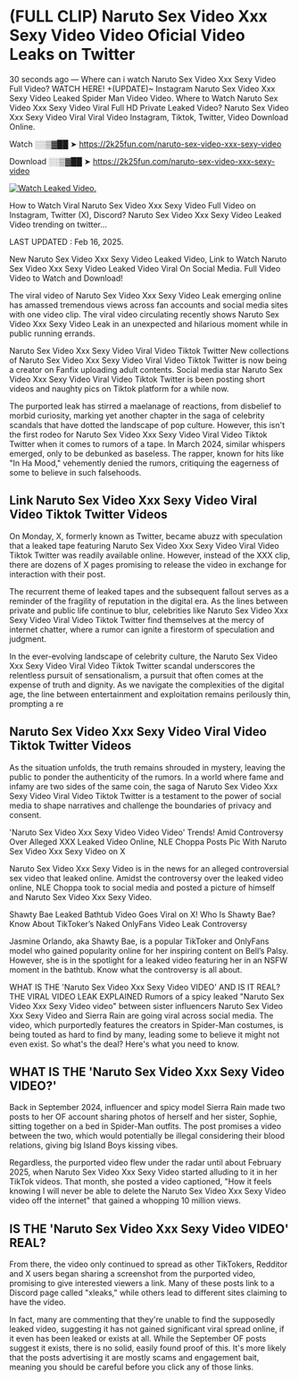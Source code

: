 # (FULL CLIP) Naruto Sex Video Xxx Sexy Video Video Oficial Video Leaks on Twitter

30 seconds ago — Where can i watch Naruto Sex Video Xxx Sexy Video Full Video? WATCH HERE! +(UPDATE)~ Instagram Naruto Sex Video Xxx Sexy Video Leaked Spider Man Video Video. Where to Watch Naruto Sex Video Xxx Sexy Video Viral Full HD Private Leaked Video? Naruto Sex Video Xxx Sexy Video Viral Viral Video Instagram, Tiktok, Twitter, Video Download Online.

Watch ░░▒▓██ ➤ https://2k25fun.com/naruto-sex-video-xxx-sexy-video

Download ░░▒▓██ ➤ https://2k25fun.com/naruto-sex-video-xxx-sexy-video

[![Watch Leaked Video.](https://miro.medium.com/v2/resize:fit:828/format:webp/1*cilzJN44JGOrTw9NJCrNHA.gif "Watch Leaked Video")](https://2k25fun.com/naruto-sex-video-xxx-sexy-video)

How to Watch Viral Naruto Sex Video Xxx Sexy Video Full Video on Instagram, Twitter (X), Discord? Naruto Sex Video Xxx Sexy Video Leaked Video trending on twitter...

LAST UPDATED : Feb 16, 2025.

New Naruto Sex Video Xxx Sexy Video Leaked Video, Link to Watch Naruto Sex Video Xxx Sexy Video Leaked Video Viral On Social Media. Full Video Video to Watch and Download!

The viral video of Naruto Sex Video Xxx Sexy Video Leak emerging online has amassed tremendous views across fan accounts and social media sites with one video clip. The viral video circulating recently shows Naruto Sex Video Xxx Sexy Video Leak in an unexpected and hilarious moment while in public running errands.

Naruto Sex Video Xxx Sexy Video Viral Video Tiktok Twitter New collections of Naruto Sex Video Xxx Sexy Video Viral Video Tiktok Twitter is now being a creator on Fanfix uploading adult contents. Social media star Naruto Sex Video Xxx Sexy Video Viral Video Tiktok Twitter is been posting short videos and naughty pics on Tiktok platform for a while now.

The purported leak has stirred a maelanage of reactions, from disbelief to morbid curiosity, marking yet another chapter in the saga of celebrity scandals that have dotted the landscape of pop culture. However, this isn't the first rodeo for Naruto Sex Video Xxx Sexy Video Viral Video Tiktok Twitter when it comes to rumors of a tape. In March 2024, similar whispers emerged, only to be debunked as baseless. The rapper, known for hits like "In Ha Mood," vehemently denied the rumors, critiquing the eagerness of some to believe in such falsehoods.

## Link Naruto Sex Video Xxx Sexy Video Viral Video Tiktok Twitter Videos

On Monday, X, formerly known as Twitter, became abuzz with speculation that a leaked tape featuring Naruto Sex Video Xxx Sexy Video Viral Video Tiktok Twitter was readily available online. However, instead of the XXX clip, there are dozens of X pages promising to release the video in exchange for interaction with their post.

The recurrent theme of leaked tapes and the subsequent fallout serves as a reminder of the fragility of reputation in the digital era. As the lines between private and public life continue to blur, celebrities like Naruto Sex Video Xxx Sexy Video Viral Video Tiktok Twitter find themselves at the mercy of internet chatter, where a rumor can ignite a firestorm of speculation and judgment.

In the ever-evolving landscape of celebrity culture, the Naruto Sex Video Xxx Sexy Video Viral Video Tiktok Twitter scandal underscores the relentless pursuit of sensationalism, a pursuit that often comes at the expense of truth and dignity. As we navigate the complexities of the digital age, the line between entertainment and exploitation remains perilously thin, prompting a re

##  Naruto Sex Video Xxx Sexy Video Viral Video Tiktok Twitter Videos

As the situation unfolds, the truth remains shrouded in mystery, leaving the public to ponder the authenticity of the rumors. In a world where fame and infamy are two sides of the same coin, the saga of Naruto Sex Video Xxx Sexy Video Viral Video Tiktok Twitter is a testament to the power of social media to shape narratives and challenge the boundaries of privacy and consent.

'Naruto Sex Video Xxx Sexy Video Video Video' Trends! Amid Controversy Over Alleged XXX Leaked Video Online, NLE Choppa Posts Pic With Naruto Sex Video Xxx Sexy Video on X

Naruto Sex Video Xxx Sexy Video is in the news for an alleged controversial sex video that leaked online. Amidst the controversy over the leaked video online, NLE Choppa took to social media and posted a picture of himself and Naruto Sex Video Xxx Sexy Video.

Shawty Bae Leaked Bathtub Video Goes Viral on X! Who Is Shawty Bae? Know About TikToker’s Naked OnlyFans Video Leak Controversy

Jasmine Orlando, aka Shawty Bae, is a popular TikToker and OnlyFans model who gained popularity online for her inspiring content on Bell’s Palsy. However, she is in the spotlight for a leaked video featuring her in an NSFW moment in the bathtub. Know what the controversy is all about.

WHAT IS THE 'Naruto Sex Video Xxx Sexy Video VIDEO' AND IS IT REAL? THE VIRAL VIDEO LEAK EXPLAINED Rumors of a spicy leaked "Naruto Sex Video Xxx Sexy Video video" between sister influencers Naruto Sex Video Xxx Sexy Video and Sierra Rain are going viral across social media. The video, which purportedly features the creators in Spider-Man costumes, is being touted as hard to find by many, leading some to believe it might not even exist. So what's the deal? Here's what you need to know.

## WHAT IS THE 'Naruto Sex Video Xxx Sexy Video VIDEO?'

Back in September 2024, influencer and spicy model Sierra Rain made two posts to her OF account sharing photos of herself and her sister, Sophie, sitting together on a bed in Spider-Man outfits. The post promises a video between the two, which would potentially be illegal considering their blood relations, giving big Island Boys kissing vibes.

Regardless, the purported video flew under the radar until about February 2025, when Naruto Sex Video Xxx Sexy Video started alluding to it in her TikTok videos. That month, she posted a video captioned, "How it feels knowing I will never be able to delete the Naruto Sex Video Xxx Sexy Video video off the internet" that gained a whopping 10 million views.

## IS THE 'Naruto Sex Video Xxx Sexy Video VIDEO' REAL?

From there, the video only continued to spread as other TikTokers, Redditor and X users began sharing a screenshot from the purported video, promising to give interested viewers a link. Many of these posts link to a Discord page called "xleaks," while others lead to different sites claiming to have the video.

In fact, many are commenting that they're unable to find the supposedly leaked video, suggesting it has not gained significant viral spread online, if it even has been leaked or exists at all. While the September OF posts suggest it exists, there is no solid, easily found proof of this. It's more likely that the posts advertising it are mostly scams and engagement bait, meaning you should be careful before you click any of those links.